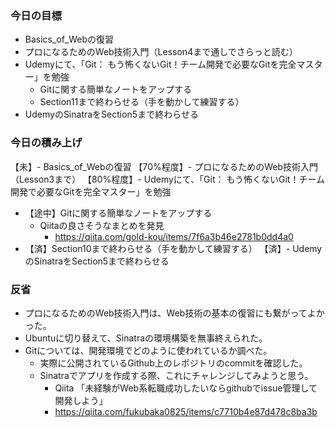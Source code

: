 ### 今日の目標
- Basics_of_Webの復習
- プロになるためのWeb技術入門（Lesson4まで通しでさらっと読む）
- Udemyにて、「Git： もう怖くないGit！チーム開発で必要なGitを完全マスター」を勉強
  - Gitに関する簡単なノートをアップする
  - Section11まで終わらせる（手を動かして練習する）
- UdemyのSinatraをSection5まで終わらせる

### 今日の積み上げ
【未】- Basics_of_Webの復習
【70%程度】- プロになるためのWeb技術入門（Lesson3まで）
【80%程度】- Udemyにて、「Git： もう怖くないGit！チーム開発で必要なGitを完全マスター」を勉強
  - 【途中】Gitに関する簡単なノートをアップする
    - Qiitaの良さそうなまとめを発見
        - https://qiita.com/gold-kou/items/7f6a3b46e2781b0dd4a0
  - 【済】Section10まで終わらせる（手を動かして練習する）
【済】- UdemyのSinatraをSection5まで終わらせる

### 反省
- プロになるためのWeb技術入門は、Web技術の基本の復習にも繋がってよかった。
- Ubuntuに切り替えて、Sinatraの環境構築を無事終えられた。
- Gitについては、開発環境でどのように使われているか調べた。
    - 実際に公開されているGithub上のレポジトリのcommitを確認した。
    - Sinatraでアプリを作成する際、これにチャレンジしてみようと思う。
        - Qiita 「未経験がWeb系転職成功したいならgithubでissue管理して開発しよう」
        - https://qiita.com/fukubaka0825/items/c7710b4e87d478c8ba3b
